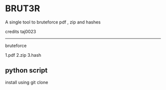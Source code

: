 # BRUT3R
A single tool to bruteforce pdf , zip and  hashes 

credits taj0023

---------------------------------------------------------------------------------------------------------
bruteforce

1.pdf
2.zip
3.hash

python script
----------------------------------------------------------------------------------------------------------
install using 
git clone 
